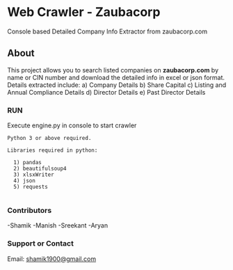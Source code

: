 # Web Crawler - Zaubacorp

Console based Detailed Company Info Extractor from zaubacorp.com

## About
This project allows you to search listed companies on **zaubacorp.com** by name or CIN number and download the detailed info in excel or json format. Details extracted include: a) Company Details b) Share Capital c) Listing and Annual Compliance Details d) Director Details e) Past Director Details

### RUN

Execute engine.py in console to start crawler

```
Python 3 or above required.

Libraries required in python: 

  1) pandas 
  2) beautifulsoup4 
  3) xlsxWriter 
  4) json 
  5) requests


```

### Contributors
-Shamik
-Manish
-Sreekant
-Aryan

### Support or Contact

Email: shamik1900@gmail.com 


